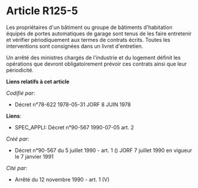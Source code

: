# Article R125-5

Les propriétaires d'un bâtiment ou groupe de bâtiments d'habitation équipés de portes automatiques de garage sont tenus de
les faire entretenir et vérifier périodiquement aux termes de contrats écrits. Toutes les interventions sont consignées dans
un livret d'entretien.

Un arrêté des ministres chargés de l'industrie et du logement définit les opérations que devront obligatoirement prévoir ces
contrats ainsi que leur périodicité.

**Liens relatifs à cet article**

_Codifié par_:

  - Décret n°78-622 1978-05-31 JORF 8 JUIN 1978

**Liens**:

  - SPEC_APPLI: Décret n°90-567 1990-07-05 art. 2

_Créé par_:

  - Décret n°90-567 du 5 juillet 1990 - art. 1 () JORF 7 juillet 1990 en vigueur le 7 janvier 1991

_Cité par_:

  - Arrêté du 12 novembre 1990 - art. 1 (V)
